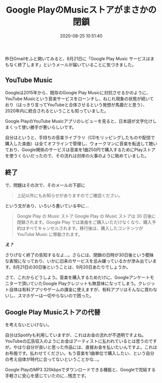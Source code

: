 ﻿---
title: Google PlayのMusicストアがまさかの閉鎖
date: 2020-08-25 10:51:40
post_id: 6cugzr
categories:
  - 雑記
tags:
---

昨日Gmailをふと開いてみると、8月21日に「Google Play Music サービスはまもなく終了します」というメールが届いていることに気づきました。


## YouTube Music

Googleは2015年から、既存のGoogle Play Musicに対抗させるかのように、YouTube Musicという音楽サービスをローンチし、ねじれ現象の状態が続いており（はっきり言ってYouTubeと合体させるという発想が馬鹿だと思う）、2020年内に統合されるということも知っていました。

Google PlayのYouTube Musicアプリのレビューを見ると、日本語が文字化けしまくって使い勝手が悪いらしいです。

自分はというと、手持ちの音楽ライブラリ（CDをリッピングしたものや配信で購入した楽曲）は全てオフラインで管理し、ウォークマンに音楽を転送して聴いており、Google関係のサービスは音楽を1曲250円で購入するためにPlayストアを使うくらいだったので、その流れは対岸の火事のように眺めていました。


## 終了

で、問題はその次で、そのメールの下部に

> 上記以外にもお知らせがありますのでご確認ください。

という文があり、いろいろ書いている中に...

> Google Play の Music ストア
Google Play の Music ストアは 30 日後に閉鎖されます。Google Play では楽曲をご購入いただけなくなり、購入予約はすべてキャンセルされます。移行後は、購入したコンテンツが YouTube Music に移動されます。

***え？***

さりげなく終了の告知するなよ...。さらには、閉鎖の日時が30日後という曖昧な表現になっており、いかに旧来のサービスを忌み嫌っているかが滲み出ています。8月21日の30日後ということは、9月20日あたりでしょうか。

さて、これからどうしよう。音楽を購入するためだけに、Googleアンケートモニターで頂いていたGoogle Playクレジットも無意味になってしまう。クレジット自体は有料アプリやゲームの課金に使えますが、有料アプリはそんなに買わないし、スマホゲーは一切やらないので困った。


## Google Play Musicストアの代替

を考えないといけない。

自分はSpotifyも利用していますが、これはお金の流れが不透明ですよね。YouTubeの広告収入のようにお金はアーティストに払われているとは思うのですが。やはり自分が良いと思った作品には、直接お金を払いたいんですよ。これはお布施です。払わせてください。もう音楽を1曲単位で購入したい、という自分の考え自体が時代に合ってないということかな...。

Google PlayのMP3 320kbpsでダウンロードできる機能と、Googleで完結する手軽さに安心を感じていたのに...残念です。
